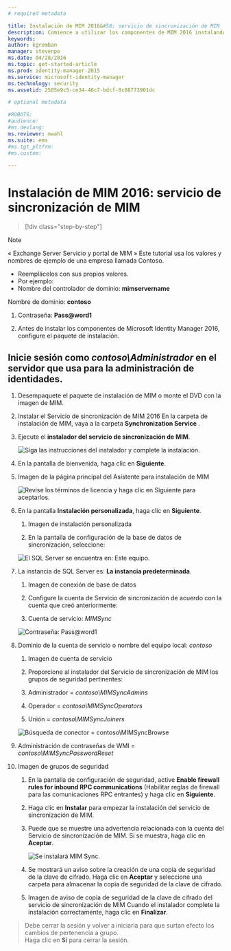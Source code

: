 ```yaml
---
# required metadata

title: Instalación de MIM 2016&#58; servicio de sincronización de MIM | Microsoft Identity Manager
description: Comience a utilizar los componentes de MIM 2016 instalando y configurando el servicio de sincronización.
keywords:
author: kgremban
manager: stevenpo
ms.date: 04/28/2016
ms.topic: get-started-article
ms.prod: identity-manager-2015
ms.service: microsoft-identity-manager
ms.technology: security
ms.assetid: 2585e9c5-ce34-46c7-bdcf-8c08773901dc

# optional metadata

#ROBOTS:
#audience:
#ms.devlang:
ms.reviewer: mwahl
ms.suite: ems
#ms.tgt_pltfrm:
#ms.custom:

---
```


# Instalación de MIM 2016: servicio de sincronización de MIM

>[!div class="step-by-step"]

> [!NOTE]
> « Exchange Server Servicio y portal de MIM » Este tutorial usa los valores y nombres de ejemplo de una empresa llamada Contoso.
> - Reemplácelos con sus propios valores.
> - Por ejemplo:
> - Nombre del controlador de dominio: **mimservername**

Nombre de dominio: **contoso**

1. Contraseña: **Pass@word1**

2. Antes de instalar los componentes de Microsoft Identity Manager 2016, configure el paquete de instalación.

## Inicie sesión como *contoso\Administrador* en el servidor que usa para la administración de identidades.

1. Desempaquete el paquete de instalación de MIM o monte el DVD con la imagen de MIM.

2. Instalar el Servicio de sincronización de MIM 2016 En la carpeta de instalación de MIM, vaya a la carpeta **Synchronization Service** .

3. Ejecute el **instalador del servicio de sincronización de MIM**.

    ![Siga las instrucciones del instalador y complete la instalación.](media/MIM-Install1.png)

4. En la pantalla de bienvenida, haga clic en **Siguiente**.

5. Imagen de la página principal del Asistente para instalación de MIM

    ![Revise los términos de licencia y haga clic en **Siguiente** para aceptarlos.](media/MIM-Install2.png)

6.  En la pantalla **Instalación personalizada**, haga clic en **Siguiente**.

    1.  Imagen de instalación personalizada

    2.  En la pantalla de configuración de la base de datos de sincronización, seleccione:

    ![El SQL Server se encuentra en: **Este equipo**.](media/MIM-Install3.png)

7.  La instancia de SQL Server es: **La instancia predeterminada**.

    1.  Imagen de conexión de base de datos

    2.  Configure la cuenta de Servicio de sincronización de acuerdo con la cuenta que creó anteriormente:

    3.  Cuenta de servicio: *MIMSync*

    ![Contraseña: *Pass@word1*](media/MIM-Install4.png)

8.  Dominio de la cuenta de servicio o nombre del equipo local: *contoso*

    1. Imagen de cuenta de servicio

    2. Proporcione al instalador del Servicio de sincronización de MIM los grupos de seguridad pertinentes:

    3. Administrador = *contoso\MIMSyncAdmins*

    4. Operador = *contoso\MIMSyncOperators*

    5. Unión = *contoso\MIMSyncJoiners*

    ![Búsqueda de conector = *contoso\MIMSyncBrowse*](media/MIM-Install5.png)

9. Administración de contraseñas de WMI = *contoso\MIMSyncPasswordReset*

10. Imagen de grupos de seguridad

    1. En la pantalla de configuración de seguridad, active **Enable firewall rules for inbound RPC communications** (Habilitar reglas de firewall para las comunicaciones RPC entrantes) y haga clic en **Siguiente**.

    2. Haga clic en **Instalar** para empezar la instalación del servicio de sincronización de MIM.

    3. Puede que se muestre una advertencia relacionada con la cuenta del Servicio de sincronización de MIM. Si se muestra, haga clic en **Aceptar**.

        ![Se instalará MIM Sync.](media/MIM-Install7.png)

    4. Se mostrará un aviso sobre la creación de una copia de seguridad de la clave de cifrado. Haga clic en **Aceptar** y seleccione una carpeta para almacenar la copia de seguridad de la clave de cifrado.

    5. Imagen de aviso de copia de seguridad de la clave de cifrado del servicio de sincronización de MIM Cuando el instalador complete la instalación correctamente, haga clic en **Finalizar**.

>Debe cerrar la sesión y volver a iniciarla para que surtan efecto los cambios de pertenencia a grupo.  
Haga clic en **Sí** para cerrar la sesión.


<!--HONumber=Apr16_HO3-->


